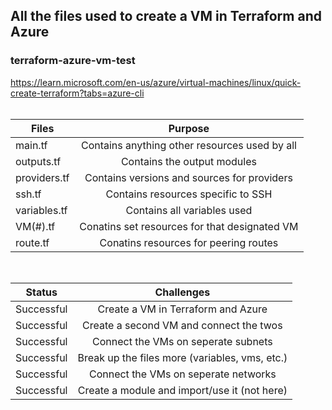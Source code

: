 ## All the files used to create a VM in Terraform and Azure
### terraform-azure-vm-test
https://learn.microsoft.com/en-us/azure/virtual-machines/linux/quick-create-terraform?tabs=azure-cli <br /> <br />

| **Files**     | Purpose                                        |
|---------------|:----------------------------------------------:|
| main.tf       | Contains anything other resources used by all  |
| outputs.tf    | Contains the output modules                    |
| providers.tf  | Contains versions and sources for providers    |
| ssh.tf        | Contains resources specific to SSH             |
| variables.tf  | Contains all variables used                    |
| VM(#).tf      | Conatins set resources for that designated VM  |
| route.tf      | Conatins resources for peering routes          |

<br />

| **Status**    | Challenges                                     |
|---------------|:----------------------------------------------:|
| Successful    | Create a VM in Terraform and Azure             |
| Successful    | Create a second VM and connect the twos        |
| Successful    | Connect the VMs on seperate subnets            |
| Successful    | Break up the files more (variables, vms, etc.) |
| Successful    | Connect the VMs on seperate networks           |
| Successful    | Create a module and import/use it (not here)   |

